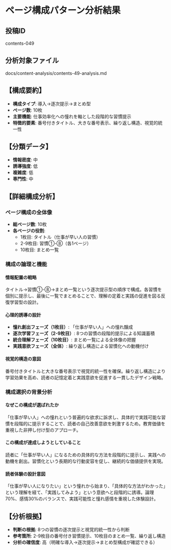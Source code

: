 # ページ構成パターン分析結果

## 投稿ID
contents-049

## 分析対象ファイル
docs/content-analysis/contents-49-analysis.md

## 【構成要約】
- **構成タイプ**: 導入→逐次提示→まとめ型
- **ページ数**: 10枚
- **主要機能**: 仕事効率化への憧れを軸とした段階的な習慣提示
- **特徴的要素**: 番号付きタイトル、大きな番号表示、繰り返し構造、視覚的統一性

## 【分類データ】
- **情報密度**: 中
- **誘導強度**: 低
- **複雑度**: 低
- **専門性**: 中

## 【詳細構成分析】

### ページ構成の全体像
- **総ページ数**: 10枚
- **各ページの役割**:
  - 1枚目: タイトル（仕事が早い人の習慣）
  - 2-9枚目: 習慣①-⑧（各1ページ）
  - 10枚目: まとめ一覧

### 構成の論理と機能

#### 情報配置の戦略
タイトル→習慣①-⑧→まとめ一覧という逐次提示型の順序で構成。各習慣を個別に提示し、最後に一覧でまとめることで、理解の定着と実践の促進を図る反復学習型の設計。

#### 心理的誘導の設計
- **憧れ創出フェーズ（1枚目）**: 「仕事が早い人」への憧れ醸成
- **逐次学習フェーズ（2-9枚目）**: 8つの習慣の段階的提示による知識蓄積
- **統合理解フェーズ（10枚目）**: まとめ一覧による全体像の把握
- **実践意欲フェーズ（全体）**: 繰り返し構造による習慣化への動機付け

#### 視覚的構造の意図
番号付きタイトルと大きな番号表示で視覚的統一性を確保。繰り返し構造により学習効果を高め、読者の記憶定着と実践意欲を促進する一貫したデザイン戦略。

### 構成選択の背景分析

#### なぜこの構成が選ばれたか
「仕事が早い人」への憧れという普遍的な欲求に訴求し、具体的で実践可能な習慣を段階的に提示することで、読者の自己改善意欲を刺激するため。教育価値を重視した非押し付け型のアプローチ。

#### この構成が達成しようとしていること
読者に「仕事が早い人」になるための具体的な方法を段階的に提示し、実践への動機を創出。習慣化という長期的な行動変容を促し、継続的な価値提供を実現。

#### 読者体験の設計意図
「仕事が早い人になりたい」という憧れから始まり、「具体的な方法がわかった」という理解を経て、「実践してみよう」という意欲へと段階的に誘導。論理70%、感情30%のバランスで、実践可能性と憧れ感情を重視した体験設計。

## 【分析根拠】
- **判断の根拠**: 8つの習慣の逐次提示と視覚的統一性から判断
- **参考箇所**: 2-9枚目の番号付き習慣提示、10枚目のまとめ一覧、繰り返し構造
- **分析の確信度**: 高（明確な導入→逐次提示→まとめ型構成が確認できる）